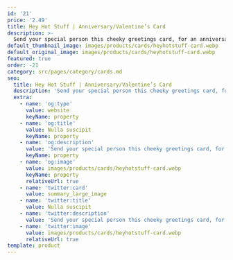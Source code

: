 ```yaml
---
id: '21'
price: '2.49'
title: Hey Hot Stuff | Anniversary/Valentine’s Card
description: >-
  Send your special person this cheeky greetings card, for an anniversary or Valentines Day. All of our cards are blank inside, so you have plenty of room for your special message. Size: A6. Envelope: White self-seal wallet style
default_thumbnail_image: images/products/cards/heyhotstuff-card.webp
default_original_image: images/products/cards/heyhotstuff-card.webp
featured: true
order: -21
category: src/pages/category/cards.md
seo:
  title: Hey Hot Stuff | Anniversary/Valentine’s Card
  description: 'Send your special person this cheeky greetings card, for an anniversary or Valentines Day. All of our cards are blank inside, so you have plenty of room for your special message. Size: A6. Envelope: White self-seal wallet style'
  extra:
    - name: 'og:type'
      value: website
      keyName: property
    - name: 'og:title'
      value: Nulla suscipit
      keyName: property
    - name: 'og:description'
      value: 'Send your special person this cheeky greetings card, for an anniversary or Valentines Day. All of our cards are blank inside, so you have plenty of room for your special message. Size: A6. Envelope: White self-seal wallet style'
      keyName: property
    - name: 'og:image'
      value: images/products/cards/heyhotstuff-card.webp
      keyName: property
      relativeUrl: true
    - name: 'twitter:card'
      value: summary_large_image
    - name: 'twitter:title'
      value: Nulla suscipit
    - name: 'twitter:description'
      value: 'Send your special person this cheeky greetings card, for an anniversary or Valentines Day. All of our cards are blank inside, so you have plenty of room for your special message. Size: A6. Envelope: White self-seal wallet style'
    - name: 'twitter:image'
      value: images/products/cards/heyhotstuff-card.webp
      relativeUrl: true
template: product
---
```

